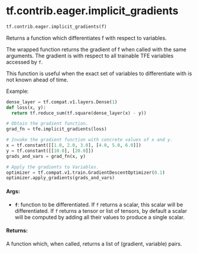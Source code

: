 <div itemscope itemtype="http://developers.google.com/ReferenceObject">
<meta itemprop="name" content="tf.contrib.eager.implicit_gradients" />
<meta itemprop="path" content="Stable" />
</div>

# tf.contrib.eager.implicit_gradients

``` python
tf.contrib.eager.implicit_gradients(f)
```

Returns a function which differentiates f with respect to variables.

The wrapped function returns the gradient of f when called with the same
arguments. The gradient is with respect to all trainable TFE variables
accessed by `f`.

This function is useful when the exact set of variables to differentiate with
is not known ahead of time.

Example:

```python
dense_layer = tf.compat.v1.layers.Dense(1)
def loss(x, y):
  return tf.reduce_sum(tf.square(dense_layer(x) - y))

# Obtain the gradient function.
grad_fn = tfe.implicit_gradients(loss)

# Invoke the gradient function with concrete values of x and y.
x = tf.constant([[1.0, 2.0, 3.0], [4.0, 5.0, 6.0]])
y = tf.constant([[10.0], [20.0]])
grads_and_vars = grad_fn(x, y)

# Apply the gradients to Variables.
optimizer = tf.compat.v1.train.GradientDescentOptimizer(0.1)
optimizer.apply_gradients(grads_and_vars)
```

#### Args:

* <b>`f`</b>: function to be differentiated. If `f` returns a scalar, this scalar will
    be differentiated. If `f` returns a tensor or list of tensors, by default
    a scalar will be computed by adding all their values to produce a single
    scalar.


#### Returns:

A function which, when called, returns a list of (gradient, variable) pairs.
